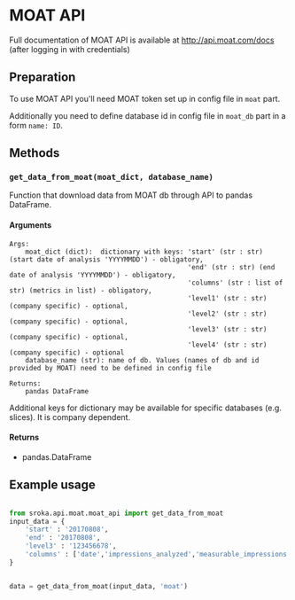 # MOAT API

Full documentation of MOAT API is available at http://api.moat.com/docs 
(after logging in with credentials)

## Preparation

To use MOAT API you'll need MOAT token set up in config file in `moat` part.

Additionally you need to define database id in config file in `moat_db` part
in a form `name: ID`.


## Methods

### `get_data_from_moat(moat_dict, database_name)`

Function that download data from MOAT db through API to pandas DataFrame.

#### Arguments
```
Args:
    moat_dict (dict):  dictionary with keys: 'start' (str : str) (start date of analysis 'YYYYMMDD') - obligatory,
                                             'end' (str : str) (end date of analysis 'YYYYMMDD') - obligatory,
                                             'columns' (str : list of str) (metrics in list) - obligatory,
                                             'level1' (str : str) (company specific) - optional,
                                             'level2' (str : str) (company specific) - optional,
                                             'level3' (str : str) (company specific) - optional,
                                             'level4' (str : str) (company specific) - optional
    database_name (str): name of db. Values (names of db and id provided by MOAT) need to be defined in config file

Returns:
    pandas DataFrame
```
Additional keys for dictionary may be available for specific databases (e.g. slices).
It is company dependent.

#### Returns

* pandas.DataFrame


## Example usage

```python

from sroka.api.moat.moat_api import get_data_from_moat
input_data = {
    'start' : '20170808',
    'end' : '20170808',
    'level3' : '123456678',
    'columns' : ['date','impressions_analyzed','measurable_impressions']
}


data = get_data_from_moat(input_data, 'moat')

```
